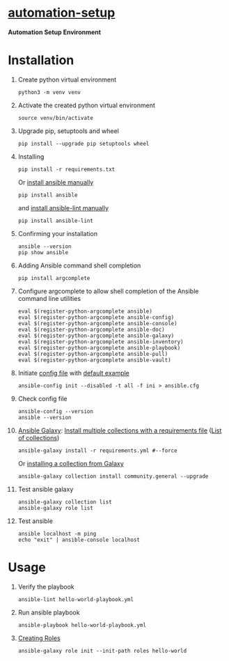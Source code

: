 # [automation-setup](https://github.com/nguyentrieuanduong/automation-setup.git)

**Automation Setup Environment**

# Installation

1. Create python virtual environment

   ```shell
   python3 -m venv venv
   ```

2. Activate the created python virtual environment

   ```shell
   source venv/bin/activate
   ```

3. Upgrade pip, setuptools and wheel

   ```shell
   pip install --upgrade pip setuptools wheel
   ```

4. Installing

   ```shell
   pip install -r requirements.txt
   ```

   Or [install ansible manually](https://docs.ansible.com/ansible/latest/installation_guide/intro_installation.html#pip-install)

   ```shell
   pip install ansible
   ```

   and [install ansible-lint manually](https://ansible-lint.readthedocs.io/installing/#installing-the-latest-version)

   ```shell
   pip install ansible-lint
   ```

5. Confirming your installation

   ```shell
   ansible --version
   pip show ansible
   ```

6. Adding Ansible command shell completion

   ```shell
   pip install argcomplete
   ```

7. Configure argcomplete to allow shell completion of the Ansible command line utilities

   ```shell
   eval $(register-python-argcomplete ansible)
   eval $(register-python-argcomplete ansible-config)
   eval $(register-python-argcomplete ansible-console)
   eval $(register-python-argcomplete ansible-doc)
   eval $(register-python-argcomplete ansible-galaxy)
   eval $(register-python-argcomplete ansible-inventory)
   eval $(register-python-argcomplete ansible-playbook)
   eval $(register-python-argcomplete ansible-pull)
   eval $(register-python-argcomplete ansible-vault)
   ```

8. Initiate [config file](https://docs.ansible.com/ansible/latest/cli/ansible-config.html)
   with [default example](https://docs.ansible.com/ansible/latest/reference_appendices/config.html#generating-a-sample-ansible-cfg-file)

   ```shell
   ansible-config init --disabled -t all -f ini > ansible.cfg
   ```

9. Check config file

   ```shell
   ansible-config --version
   ansible --version
   ```

10. [Ansible Galaxy](https://galaxy.ansible.com/): [Install multiple collections with a requirements file](https://docs.ansible.com/ansible/latest/galaxy/user_guide.html#install-multiple-collections-with-a-requirements-file) ([List of collections](https://docs.ansible.com/ansible/latest/collections/index.html#list-of-collections))

    ```shell
    ansible-galaxy install -r requirements.yml #--force
    ```

    Or [installing a collection from Galaxy](https://docs.ansible.com/ansible/latest/galaxy/user_guide.html#installing-a-collection-from-galaxy)

    ```shell
    ansible-galaxy collection install community.general --upgrade
    ```

11. Test ansible galaxy

    ```shell
    ansible-galaxy collection list
    ansible-galaxy role list
    ```

12. Test ansible

    ```shell
    ansible localhost -m ping
    echo "exit" | ansible-console localhost
    ```

# Usage

1. Verify the playbook

   ```shell
   ansible-lint hello-world-playbook.yml
   ```

2. Run ansible playbook

   ```shell
   ansible-playbook hello-world-playbook.yml
   ```

3. [Creating Roles](https://galaxy.ansible.com/docs/contributing/creating_role.html)

   ```shell
   ansible-galaxy role init --init-path roles hello-world
   ```
